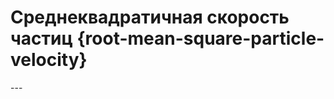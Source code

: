 # Среднеквадратичная скорость частиц {root-mean-square-particle-velocity}

<script setup>
const variables_1 = [
    "root_mean_square_particle_velocity",    
    "avg_particle_velocity_squared",
    "boltzmann_constant",
    "kelvin_temperature",
    "mass_of_particle"
];
</script>
<Formula :variables="variables_1" content="\langle v_{кв} \rangle = \sqrt{\langle v^2 \rangle} = \sqrt{\frac{3kT}{m_0}}"/>
---

